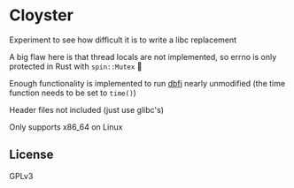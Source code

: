 # Cloyster

Experiment to see how difficult it is to write a libc replacement

A big flaw here is that thread locals are not implemented, so errno is only
protected in Rust with `spin::Mutex` 😬

Enough functionality is implemented to run
[dbfi](https://github.com/Property404/dbfi) nearly unmodified (the time
function needs to be set to `time()`)

Header files not included (just use glibc's)

Only supports x86_64 on Linux

## License

GPLv3
